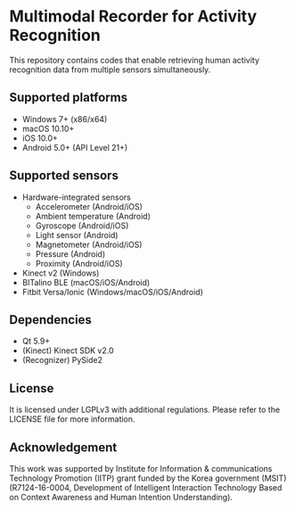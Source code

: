 # Multimodal Recorder for Activity Recognition

This repository contains codes that enable retrieving human activity recognition data from multiple sensors simultaneously.


## Supported platforms

- Windows 7+ (x86/x64)
- macOS 10.10+
- iOS 10.0+
- Android 5.0+ (API Level 21+)


## Supported sensors

- Hardware-integrated sensors
  - Accelerometer (Android/iOS)
  - Ambient temperature (Android)
  - Gyroscope (Android/iOS)
  - Light sensor (Android)
  - Magnetometer (Android/iOS)
  - Pressure (Android)
  - Proximity (Android/iOS)
- Kinect v2 (Windows)
- BITalino BLE (macOS/iOS/Android)
- Fitbit Versa/Ionic (Windows/macOS/iOS/Android)


## Dependencies

- Qt 5.9+
- (Kinect) Kinect SDK v2.0
- (Recognizer) PySide2


## License

It is licensed under LGPLv3 with additional regulations. Please refer to the LICENSE file for more information.


## Acknowledgement

This work was supported by Institute for Information & communications Technology Promotion (IITP) grant funded by the Korea government (MSIT) (R7124-16-0004, Development of Intelligent Interaction Technology Based on Context Awareness and Human Intention Understanding).
